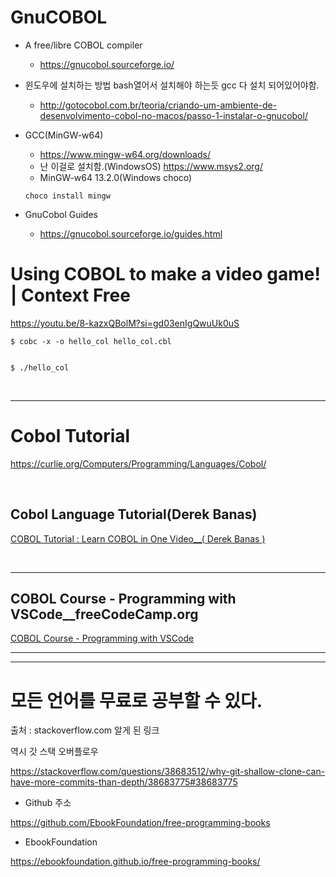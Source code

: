# GnuCOBOL
- A free/libre COBOL compiler
  - https://gnucobol.sourceforge.io/
- 윈도우에 설치하는 방법 bash열어서 설치해야 하는듯 gcc 다 설치 되어있어야함.
  - http://gotocobol.com.br/teoria/criando-um-ambiente-de-desenvolvimento-cobol-no-macos/passo-1-instalar-o-gnucobol/
- GCC(MinGW-w64)
  - https://www.mingw-w64.org/downloads/
  - 난 이걸로 설치함.(WindowsOS) https://www.msys2.org/ 
  - MinGW-w64 13.2.0(Windows choco)

  ```
  choco install mingw

  ```
- GnuCobol Guides
  - https://gnucobol.sourceforge.io/guides.html

# Using COBOL to make a video game! | Context Free

https://youtu.be/8-kazxQBolM?si=gd03enIgQwuUk0uS

```
$ cobc -x -o hello_col hello_col.cbl


$ ./hello_col
```

<br>

<hr>


# Cobol Tutorial

https://curlie.org/Computers/Programming/Languages/Cobol/

<br>



## Cobol Language Tutorial(Derek Banas)

[COBOL Tutorial : Learn COBOL in One Video\_\_(
Derek Banas
)](https://youtu.be/TBs7HXI76yU)

<br>

<hr>

## COBOL Course - Programming with VSCode\_\_freeCodeCamp.org

[COBOL Course - Programming with VSCode](https://youtu.be/RdMAEdGvtLA)

<hr>



<hr>

# 모든 언어를 무료로 공부할 수 있다.

출처 : stackoverflow.com 알게 된 링크

역시 갓 스택 오버플로우

https://stackoverflow.com/questions/38683512/why-git-shallow-clone-can-have-more-commits-than-depth/38683775#38683775

- Github 주소

https://github.com/EbookFoundation/free-programming-books

- EbookFoundation

https://ebookfoundation.github.io/free-programming-books/
